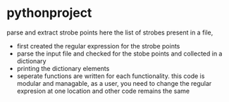 # pythonproject
parse and extract strobe points
here the list of strobes present in a file, 
- first created the regular expression for the strobe points
- parse the input file and checked for the stobe points and collected in a dictionary 
- printing the dictionary elements 
- seperate functions are written for each functionality. 
this code is modular and managable, as a user, you need to change the regular expresion at one location and other code remains the same
